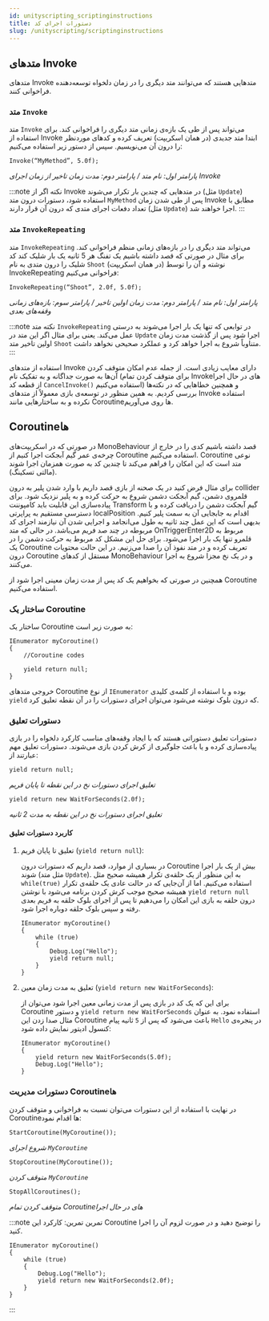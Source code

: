 ```yaml
---
id: unityscripting_scriptinginstructions
title: دستورات اجرای کد
slug: /unityscripting/scriptinginstructions
---
```


## متدهای Invoke

متدهای Invoke متدهایی هستند که می‌توانند متد دیگری را در زمان دلخواه توسعه‌دهنده فراخوانی کنند.

### متد `Invoke`

متد `Invoke` می‌تواند پس از طی یک بازه‌ی زمانی متد دیگری را فراخوانی کند. برای استفاده از Invoke ابتدا متد جدیدی (در همان اسکریپت) تعریف کرده و کدهای موردنظر را درون آن می‌نویسیم. سپس از دستور زیر استفاده می‌کنیم:

```clike
Invoke(“MyMethod”, 5.0f);
```

*پارامتر اول: نام متد / پارامتر دوم: مدت زمان تاخیر از زمان اجرای Invoke*

:::note نکته
اگر از Invoke در متدهایی که چندین بار تکرار می‌شوند (مثل `Update`) استفاده شود، دستورات درون متد `MyMethod` پس از طی شدن زمان Invoke مطابق با تعداد دفعات اجرای متدی که درون آن قرار دارند (مثل `Update`) اجرا خواهند شد.
:::

### متد `InvokeRepeating`

متد `InvokeRepeating` می‌تواند متد دیگری را در بازه‌های زمانی منظم فراخوانی کند. برای مثال در صورتی که قصد داشته باشیم یک تفنگ هر 5 ثانیه یک بار شلیک کند کد شلیک را درون متدی به نام `Shoot` (در همان اسکریپت) نوشته و آن را توسط InvokeRepeating فراخوانی می‌کنیم:

```clike
InvokeRepeating(“Shoot”, 2.0f, 5.0f);
```

*پارامتر اول: نام متد / پارامتر دوم: مدت زمان اولین تاخیر / پارامتر سوم: بازه‌های زمانی وقفه‌های بعدی*

:::note نکته
متد `InvokeRepeating` در توابعی که تنها یک بار اجرا می‌شوند به درستی عمل می‌کند. یعنی برای مثال اگر این متد در `Update` اجرا شود پس از گذشت مدت زمان اولین تاخیر متد `Shoot` متناوباً شروع به اجرا خواهد کرد و عملکرد صحیحی نخواهد داشت.
:::

استفاده از متدهای Invoke دارای معایب زیادی است. از جمله عدم امکان متوقف کردن آن‌ها به صورت جداگانه و به تفکیک نام (برای متوقف کردن تمام Invokeهای در حال اجرا از قطعه کد `CancelInvoke()` استفاده می‌کنیم) و همچنین خطاهایی که در نکته‌ها بررسی کردیم. به همین منظور در توسعه‌ی بازی معمولاً از متدهای Invoke استفاده نکرده و به ساختارهایی مانند Coroutineها روی می‌آوریم.

## Coroutineها

در صورتی که در اسکریپت‌های MonoBehaviour قصد داشته باشیم کدی را در خارج از چرخه‌ی عمر گیم آبجکت اجرا کنیم از Coroutine استفاده می‌کنیم. Coroutine نوعی متد است که این امکان را فراهم می‌کند تا چندین کد به صورت همزمان اجرا شوند (مالتی تسکینگ).

برای مثال فرض کنید در یک صحنه از بازی قصد داریم با وارد شدن پلیر به درون collider قلمروی دشمن، گیم آبجکت دشمن شروع به حرکت کرده و به پلیر نزدیک شود. برای پیاده‌سازی این قابلیت باید کامپوننت Transform گیم آبجکت دشمن را دریافت کرده و با دسترسی مستقیم به پراپرتی localPosition اقدام به جابجایی آن به سمت پلیر کنیم. بدیهی است که این عمل چند ثانیه به طول می‌انجامد و اجرایی شدن آن نیازمند اجرای کد مربوطه در چند صد فریم می‌باشد. در حالی که متد OnTriggerEnter2D مربوط به قلمرو تنها یک بار اجرا می‌شود. برای حل این مشکل کد مربوط به حرکت دشمن را در یک Coroutine تعریف کرده و در متد نفوذ آن را صدا می‌زنیم. در این حالت محتویات درون Coroutine مستقل از کدهای MonoBehaviour و در یک نخ مجزا شروع به اجرا می‌کنند.

همچنین در صورتی که بخواهیم یک کد پس از مدت زمان معینی اجرا شود از Coroutine استفاده می‌کنیم.

### ساختار یک Coroutine

ساختار یک Coroutine به صورت زیر است:

```clike
IEnumerator myCoroutine()
{
    //Coroutine codes
    
    yield return null;
}
```

خروجی متدهای Coroutine از نوع `IEnumerator` بوده و با استفاده از کلمه‌ی کلیدی `yield` که درون بلوک نوشته می‌شود می‌توان اجرای دستورات را در آن نقطه تعلیق کرد.

### دستورات تعلیق

دستورات تعلیق دستوراتی هستند که با ایجاد وقفه‌های مناسب کارکرد دلخواه را در بازی پیاده‌سازی کرده و یا باعث جلوگیری از کرش کردن بازی می‌شوند. دستورات تعلیق مهم عبارتند از:

```clike
yield return null;
```

*تعلیق اجرای دستورات نخ در این نقطه تا پایان فریم*

```clike
yield return new WaitForSeconds(2.0f);
```

*تعلیق اجرای دستورات نخ در این نقطه به مدت 2 ثانیه*

#### کاربرد دستورات تعلیق

1. تعلیق تا پایان فریم (`yield return null`):

    در بسیاری از موارد، قصد داریم که دستورات درون Coroutine بیش از یک بار اجرا شوند (مثل متد `Update`). به این منظور از یک حلقه‌ی تکرار همیشه صحیح مثل `while(true)` استفاده می‌کنیم. اما از آن‌جایی که در حالت عادی یک حلقه‌ی تکرار همیشه صحیح موجب کرش کردن برنامه می‌شود با نوشتن `yield return null` درون حلقه به بازی این امکان را می‌دهیم تا پس از اجرای بلوک حلقه به فریم بعدی رفته و سپس بلوک حلقه دوباره اجرا شود.

    ```clike
    IEnumerator myCoroutine()
    {
        while (true)
        {
            Debug.Log("Hello");
            yield return null;
        }
    }
    ```

2. تعلیق به مدت زمان معین (`yield return new WaitForSeconds`):

    برای این که یک کد در بازی پس از مدت زمانی معین اجرا شود می‌توان از Coroutine و دستور `yield return new WaitForSeconds` استفاده نمود. به عنوان مثال صدا زدن این Coroutine باعث می‌شود که پس از `5` ثانیه پیام `Hello` در پنجره‌ی کنسول ادیتور نمایش داده شود:

    ```clike
    IEnumerator myCoroutine()
    {
        yield return new WaitForSeconds(5.0f);
        Debug.Log("Hello");
    }
    ```

### دستورات مدیریت Coroutineها

در نهایت با استفاده از این دستورات می‌توان نسبت به فراخوانی و متوقف کردن Coroutineها اقدام نمود:

```clike
StartCoroutine(MyCoroutine());
```

*شروع اجرای `MyCoroutine`*

```clike
StopCoroutine(MyCoroutine());
```

*متوقف کردن `MyCoroutine`*

```clike
StopAllCoroutines();
```

*متوقف کردن تمام Coroutineهای در حال اجرا*

:::note تمرین
تمرین: کارکرد این Coroutine را توضیح دهید و در صورت لزوم آن را اجرا کنید.

```clike
IEnumerator myCoroutine()
{
    while (true)
    {
        Debug.Log("Hello");
        yield return new WaitForSeconds(2.0f);
    }
}
```
:::
